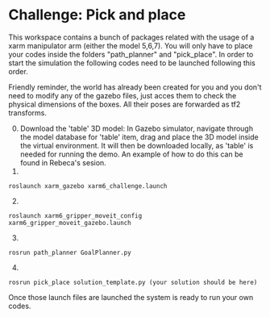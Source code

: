# Challenge: Pick and place 

This workspace contains a bunch of packages related with the usage of a xarm manipulator arm (either the model 5,6,7). 
You will only have to place your codes inside the folders "path_planner" and "pick_place". In order to start the
simulation the following codes need to be launched following this order. 

Friendly reminder, the world has already been created for you and you don't need to modify any of the gazebo files, just acces them to check the physical dimensions of the boxes. All their poses are forwarded as tf2 transforms. 

0) Download the 'table' 3D model: In Gazebo simulator, navigate through the model database for 'table' item, drag and place
   the 3D model inside the virtual environment. It will then be downloaded locally, as 'table' is needed for running the demo.
   An example of how to do this can be found in Rebeca's sesion.
1) 
```
roslaunch xarm_gazebo xarm6_challenge.launch
```

2)
```
roslaunch xarm6_gripper_moveit_config xarm6_gripper_moveit_gazebo.launch
```

3) 
```
rosrun path_planner GoalPlanner.py
```

4)
```
rosrun pick_place solution_template.py (your solution should be here)
```

Once those launch files are launched the system is ready to run your own codes. 
